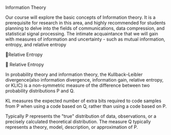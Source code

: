 

Information Theory

Our course will explore the basic concepts of Information theory. It is a prerequisite for research in this area, and highly recommended for students planning to delve into the fields of communications, data compression, and statistical signal processing. The intimate acquaintance that we will gain with measures of information and uncertainty - such as mutual information, entropy, and relative entropy

Relative Entropy


Relative Entropy

In probability theory and information theory, the Kullback–Leibler divergence(also information divergence, information gain, relative entropy, or KLIC) is a non-symmetric measure of the difference between two probability distributions P and Q. 

KL measures the expected number of extra bits required to code samples from P when using a code based on Q, rather than using a code based on P. 

Typically P represents the "true" distribution of data, observations, or a precisely calculated theoretical distribution. The measure Q typically represents a theory, model, description, or approximation of P.

